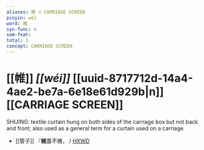```yaml
---
aliases: 帷 n CARRIAGE SCREEN
pinyin: wéi
word: 帷
syn-func: n
sem-feat: 
total: 1
concept: CARRIAGE SCREEN 
---
```

# [[帷]] *[[wéi]]*  [[uuid-8717712d-14a4-4ae2-be7a-6e18e61d929b|n]] [[CARRIAGE SCREEN]]
SHIJING: textile curtain hung on both sides of the carriage box but not back and front; also used as a general term for a curtain used on a carriage
 - [[管子]] 『**帷**蓋不脩， / [HXWD](https://hxwd.org/textview.html?location=KR3c0001_tls_022-2a.10)